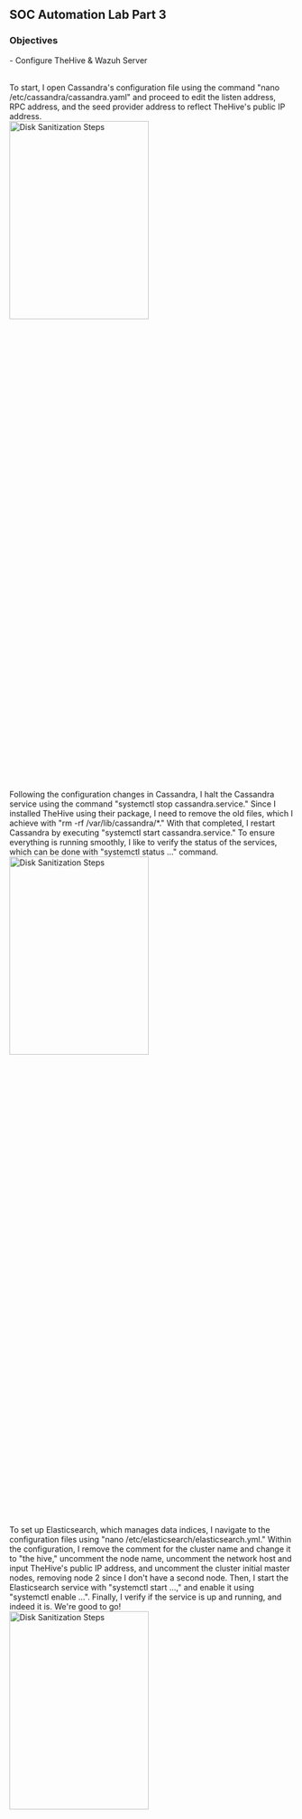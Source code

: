 <h2>SOC Automation Lab Part 3</h2>

<h3>Objectives</h3>
- Configure TheHive & Wazuh Server  
<br />
<br />

To start, I open Cassandra's configuration file using the command "nano /etc/cassandra/cassandra.yaml" and proceed to edit the listen address, RPC address, and the seed provider address to reflect TheHive's public IP address.
<br />
<img src="https://github.com/Yagoobz/SOCAutomationLabPart3/assets/145611184/951d944f-7035-4fdd-a95b-e4971947f27c" height="30%" width="70%" alt="Disk Sanitization Steps"/>

Following the configuration changes in Cassandra, I halt the Cassandra service using the command "systemctl stop cassandra.service." Since I installed TheHive using their package, I need to remove the old files, which I achieve with "rm -rf /var/lib/cassandra/*." With that completed, I restart Cassandra by executing "systemctl start cassandra.service." To ensure everything is running smoothly, I like to verify the status of the services, which can be done with "systemctl status ..." command.
<br />
<img src="https://github.com/Yagoobz/SOCAutomationLabPart3/assets/145611184/fbfd87aa-2525-4bff-842b-27455a86cc9c" height="30%" width="70%" alt="Disk Sanitization Steps"/>

To set up Elasticsearch, which manages data indices, I navigate to the configuration files using "nano /etc/elasticsearch/elasticsearch.yml." Within the configuration, I remove the comment for the cluster name and change it to "the hive," uncomment the node name, uncomment the network host and input TheHive's public IP address, and uncomment the cluster initial master nodes, removing node 2 since I don't have a second node. Then, I start the Elasticsearch service with "systemctl start ...," and enable it using "systemctl enable ...". Finally, I verify if the service is up and running, and indeed it is. We're good to go!
<br />
<img src="https://github.com/Yagoobz/SOCAutomationLabPart3/assets/145611184/1d9ec576-fba9-4047-a5b7-94915dfa1300" height="30%" width="70%" alt="Disk Sanitization Steps"/>

To ensure that TheHive's user and group have access to a specific file path, I execute the command "ls -la /opt/thp." This verifies the permissions of the directory that TheHive requires access to. If I find that the root has access to TheHive directory, I need to change that by running "chown -R thehive:thehive /opt/thp." Upon rechecking the permissions using "ls -la /opt/thp," I confirm that TheHive is now both the user and the group with access. Now, I'm ready to proceed with configuring TheHive's configuration file.
<br />
<img src="https://github.com/Yagoobz/SOCAutomationLabPart3/assets/145611184/d4ebc5da-e67a-4736-b068-1795d5e676b4" height="30%" width="70%" alt="Disk Sanitization Steps"/>


